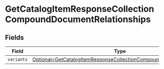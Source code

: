 # GetCatalogItemResponseCollectionCompoundDocumentRelationships


## Fields

| Field                                                                                                                                                      | Type                                                                                                                                                       | Required                                                                                                                                                   | Description                                                                                                                                                |
| ---------------------------------------------------------------------------------------------------------------------------------------------------------- | ---------------------------------------------------------------------------------------------------------------------------------------------------------- | ---------------------------------------------------------------------------------------------------------------------------------------------------------- | ---------------------------------------------------------------------------------------------------------------------------------------------------------- |
| `variants`                                                                                                                                                 | [Optional\<GetCatalogItemResponseCollectionCompoundDocumentVariants>](../../models/components/GetCatalogItemResponseCollectionCompoundDocumentVariants.md) | :heavy_minus_sign:                                                                                                                                         | N/A                                                                                                                                                        |
